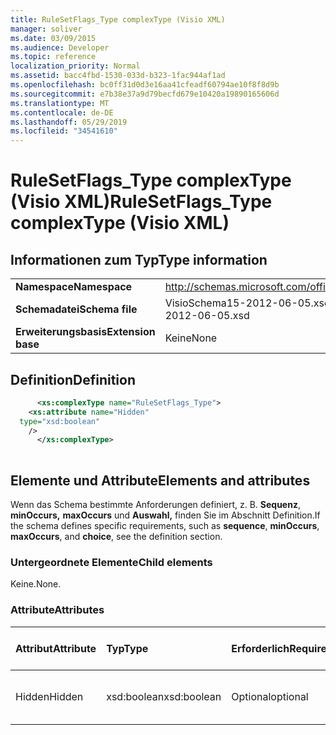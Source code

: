 ```yaml
---
title: RuleSetFlags_Type complexType (Visio XML)
manager: soliver
ms.date: 03/09/2015
ms.audience: Developer
ms.topic: reference
localization_priority: Normal
ms.assetid: bacc4fbd-1530-033d-b323-1fac944af1ad
ms.openlocfilehash: bc0ff31d0d3e16aa41cfeadf60794ae10f8f8d9b
ms.sourcegitcommit: e7b38e37a9d79becfd679e10420a19890165606d
ms.translationtype: MT
ms.contentlocale: de-DE
ms.lasthandoff: 05/29/2019
ms.locfileid: "34541610"
---
```

# <a name="rulesetflags_type-complextype-visio-xml"></a><span data-ttu-id="4d983-102">RuleSetFlags_Type complexType (Visio XML)</span><span class="sxs-lookup"><span data-stu-id="4d983-102">RuleSetFlags_Type complexType (Visio XML)</span></span>

## <a name="type-information"></a><span data-ttu-id="4d983-103">Informationen zum Typ</span><span class="sxs-lookup"><span data-stu-id="4d983-103">Type information</span></span>

|||
|:-----|:-----|
|<span data-ttu-id="4d983-104">**Namespace**</span><span class="sxs-lookup"><span data-stu-id="4d983-104">**Namespace**</span></span> <br/> |http://schemas.microsoft.com/office/visio/2011/1/core  <br/> |
|<span data-ttu-id="4d983-105">**Schemadatei**</span><span class="sxs-lookup"><span data-stu-id="4d983-105">**Schema file**</span></span> <br/> |<span data-ttu-id="4d983-106">VisioSchema15-2012-06-05.xsd</span><span class="sxs-lookup"><span data-stu-id="4d983-106">VisioSchema15-2012-06-05.xsd</span></span>  <br/> |
|<span data-ttu-id="4d983-107">**Erweiterungsbasis**</span><span class="sxs-lookup"><span data-stu-id="4d983-107">**Extension base**</span></span> <br/> |<span data-ttu-id="4d983-108">Keine</span><span class="sxs-lookup"><span data-stu-id="4d983-108">None</span></span>  <br/> |
   
## <a name="definition"></a><span data-ttu-id="4d983-109">Definition</span><span class="sxs-lookup"><span data-stu-id="4d983-109">Definition</span></span>

```XML
      <xs:complexType name="RuleSetFlags_Type">
    <xs:attribute name="Hidden"
  type="xsd:boolean"
    />
      </xs:complexType>
      
```

## <a name="elements-and-attributes"></a><span data-ttu-id="4d983-110">Elemente und Attribute</span><span class="sxs-lookup"><span data-stu-id="4d983-110">Elements and attributes</span></span>

<span data-ttu-id="4d983-111">Wenn das Schema bestimmte Anforderungen definiert, z. B. **Sequenz**, **minOccurs,** **maxOccurs** und **Auswahl,** finden Sie im Abschnitt Definition.</span><span class="sxs-lookup"><span data-stu-id="4d983-111">If the schema defines specific requirements, such as **sequence**, **minOccurs**, **maxOccurs**, and **choice**, see the definition section.</span></span> 
  
### <a name="child-elements"></a><span data-ttu-id="4d983-112">Untergeordnete Elemente</span><span class="sxs-lookup"><span data-stu-id="4d983-112">Child elements</span></span>

<span data-ttu-id="4d983-113">Keine.</span><span class="sxs-lookup"><span data-stu-id="4d983-113">None.</span></span>
  
### <a name="attributes"></a><span data-ttu-id="4d983-114">Attribute</span><span class="sxs-lookup"><span data-stu-id="4d983-114">Attributes</span></span>

|<span data-ttu-id="4d983-115">**Attribut**</span><span class="sxs-lookup"><span data-stu-id="4d983-115">**Attribute**</span></span>|<span data-ttu-id="4d983-116">**Typ**</span><span class="sxs-lookup"><span data-stu-id="4d983-116">**Type**</span></span>|<span data-ttu-id="4d983-117">**Erforderlich**</span><span class="sxs-lookup"><span data-stu-id="4d983-117">**Required**</span></span>|<span data-ttu-id="4d983-118">**Beschreibung**</span><span class="sxs-lookup"><span data-stu-id="4d983-118">**Description**</span></span>|<span data-ttu-id="4d983-119">**Mögliche Werte**</span><span class="sxs-lookup"><span data-stu-id="4d983-119">**Possible values**</span></span>|
|:-----|:-----|:-----|:-----|:-----|
|<span data-ttu-id="4d983-120">Hidden</span><span class="sxs-lookup"><span data-stu-id="4d983-120">Hidden</span></span>  <br/> |<span data-ttu-id="4d983-121">xsd:boolean</span><span class="sxs-lookup"><span data-stu-id="4d983-121">xsd:boolean</span></span>  <br/> |<span data-ttu-id="4d983-122">Optional</span><span class="sxs-lookup"><span data-stu-id="4d983-122">optional</span></span>  <br/> ||<span data-ttu-id="4d983-123">Werte des typs xsd:boolean.</span><span class="sxs-lookup"><span data-stu-id="4d983-123">Values of the xsd:boolean type.</span></span>  <br/> |
   

